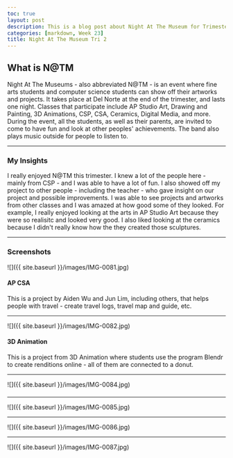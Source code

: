 ```yaml
---
toc: true
layout: post
description: This is a blog post about Night At The Museum for Trimester 2
categories: [markdown, Week 23]
title: Night At The Museum Tri 2
---
```

## What is N@TM
Night At The Museums - also abbreviated N@TM - is an event where fine arts students and computer science students can show off their artworks and projects. It takes place at Del Norte at the end of the trimester, and lasts one night. Classes that participate include AP Studio Art, Drawing and Painting, 3D Animations, CSP, CSA, Ceramics, Digital Media, and more. During the event, all the students, as well as their parents, are invited to come to have fun and look at other peoples' achievements. The band also plays music outside for people to listen to.

---

### My Insights
I really enjoyed N@TM this trimester. I knew a lot of the people here - mainly from CSP - and I was able to have a lot of fun. I also showed off my project to other people - including the teacher - who gave insight on our project and possible improvements. I was able to see projects and artworks from other classes and I was amazed at how good some of they looked. For example, I really enjoyed looking at the arts in AP Studio Art because they were so realisitc and looked very good. I also liked looking at the ceramics because I didn't really know how the they created those sculptures.

---

### Screenshots
![]({{ site.baseurl }}/images/IMG-0081.jpg)
#### AP CSA
This is a project by Aiden Wu and Jun Lim, including others, that helps people with travel - create travel logs, travel map and guide, etc.

---

![]({{ site.baseurl }}/images/IMG-0082.jpg)
#### 3D Animation
This is a project from 3D Animation where students use the program Blendr to create renditions online - all of them are connected to a donut.

---

![]({{ site.baseurl }}/images/IMG-0084.jpg)
#### 

---

![]({{ site.baseurl }}/images/IMG-0085.jpg)

---

![]({{ site.baseurl }}/images/IMG-0086.jpg)

---

![]({{ site.baseurl }}/images/IMG-0087.jpg)